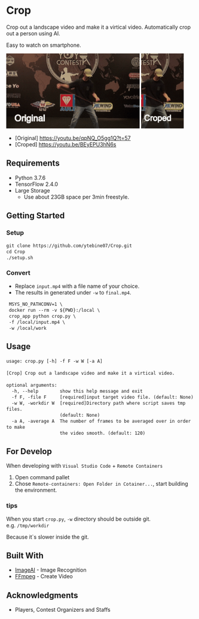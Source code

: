 # Crop
Crop out a landscape video and make it a virtical video. Automatically crop out a person using AI.

Easy to watch on smartphone.

<img src="resources/original.gif" alt="Original" height="200"> <img src="resources/croped.gif" alt="Croped" height="200">

- [Original] https://youtu.be/qpNQ_O5gg1Q?t=57
- [Croped]   https://youtu.be/BEyEPU3hN6s

## Requirements
* Python 3.7.6
* TensorFlow 2.4.0
* Large Storage
  * Use about 23GB space per 3min freestyle.

## Getting Started

### Setup
```
git clone https://github.com/ytebine07/Crop.git
cd Crop
./setup.sh
```

### Convert

- Replace `input.mp4` with a file name of your choice.
- The results in generated under `-w` to `final.mp4`.
```
 MSYS_NO_PATHCONV=1 \
 docker run --rm -v ${PWD}:/local \
 crop_app python crop.py \
 -f /local/input.mp4 \
 -w /local/work
```

## Usage

```
usage: crop.py [-h] -f F -w W [-a A]

[Crop] Crop out a landscape video and make it a virtical video.

optional arguments:
  -h, --help        show this help message and exit
  -f F, -file F     [required]input target video file. (default: None)
  -w W, -workdir W  [required]Directory path where script saves tmp files.
                    (default: None)
  -a A, -average A  The number of frames to be averaged over in order to make
                    the video smooth. (default: 120)
```

## For Develop
When developing with `Visual Studio Code` + `Remote Containers`

1. Open command pallet
2. Chose `Remote-containers: Open Folder in Cotainer...`, start building the environment.

### tips
When you start `crop.py`, `-w` directory should be outside git.  
e.g. `/tmp/workdir`  

Because it`s slower inside the git.



## Built With
* [ImageAI](https://github.com/OlafenwaMoses/ImageAI) - Image Recognition
* [FFmpeg](https://www.ffmpeg.org/) - Create Video

## Acknowledgments
* Players, Contest Organizers and Staffs
